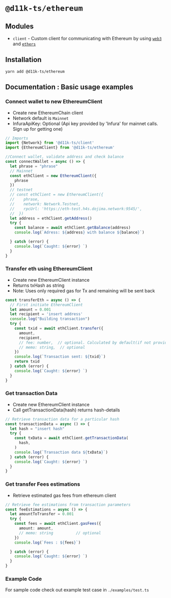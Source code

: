 # `@d11k-ts/ethereum`

## Modules

- `client` - Custom client for communicating with Ethereum by using [`web3`](https://github.com/ethereum/web3.js) and [`ethers`](https://github.com/ethers-io/ethers.js)

## Installation

```
yarn add @d11k-ts/ethereum
```

## Documentation : Basic usage examples

### Connect wallet to new EthereumClient

- Create new EthereumChain client
- Network default is `Mainnet`
- InfuraApiKey: Optional (Api key provided by 'Infura' for mainnet calls. Sign up for getting one)

```ts
// Imports
import {Network} from '@d11k-ts/client'
import {EthereumClient} from '@d11k-ts/ethereum'

//Connect wallet, validate address and check balance 
const connectWallet = async () => {
  let phrase = "phrase"
  // Mainnet
  const ethClient = new EthereumClient({
    phrase
  })
  // testnet
  // const ethClient = new EthereumClient({ 
  //    phrase, 
  //    network: Network.Testnet,
  //    rpcUrl: 'https://eth-test.h4s.dojima.network:9545/',
  //  })
  let address = ethClient.getAddress()
  try {
    const balance = await ethClient.getBalance(address)
    console.log(`Adress: ${address} with balance ${balance}`)

  } catch (error) {
    console.log(`Caught: ${error} `)
  }
}
```

### Transfer eth using EthereumClient

- Create new EthereumClient instance
- Returns txHash as string
- Note: Uses only required gas for Tx and remaining will be sent back

```ts
const transferEth = async () => {
  // First initiate EthereumClient
  let amount = 0.001
  let recipient = 'insert address'
  console.log("Building transaction")
  try {
    const txid = await ethClient.transfer({
      amount,
      recipient,
      // fee: number,  // optional. Calculated by default(if not provided) based on input amount.
      // memo: string,  // optional
    })
    console.log(`Transaction sent: ${txid}`)
    return txid
  } catch (error) {
    console.log(`Caught: ${error} `)
  }
}
```

### Get transaction Data

- Create new EthereumClient instance
- Call getTransactionData(hash) returns hash-details

```ts
// Retrieve transaction data for a particular hash
const transactionData = async () => {
  let hash = "insert hash"
  try {
    const txData = await ethClient.getTransactionData(
      hash,
    )
    console.log(`Transaction data ${txData}`)
  } catch (error) {
    console.log(`Caught: ${error} `)
  }
}
```

### Get transfer Fees estimations

- Retrieve estimated gas fees from ethereum client

```ts
// Retrieve fee estimations from transaction parameters
const feeEstimations = async () => {
  let amountToTransfer = 0.001
  try {
    const fees = await ethClient.gasFees({
      amount: amount,
      // memo: string          // optional
    })
    console.log(`Fees : ${fees}`)

  } catch (error) {
    console.log(`Caught: ${error} `)
  }
}
```

[//]: # (# `@d11k-ts/ethereum`)

[//]: # ()
[//]: # (## Modules)

[//]: # ()
[//]: # (- `client` - Custom client for communicating with Ethereum by using [`ethers`]&#40;https://github.com/ethers-io/ethers.js&#41;)

[//]: # ()
[//]: # (## Installation)

[//]: # ()
[//]: # (```)

[//]: # (yarn add @d11k-ts/ethereum)

[//]: # (```)

[//]: # ()
[//]: # (Following dependencies have to be installed into your project. These are not included in `@d11k-ts/ethereum`.)

[//]: # ()
[//]: # (```)

[//]: # (yarn add axios ethers)

[//]: # (```)

[//]: # ()
[//]: # (## Service Providers)

[//]: # ()
[//]: # (This package uses the following service providers:)

[//]: # ()
[//]: # (| Function                  | Service   | Notes                                                                          |)

[//]: # (| ------------------------- | --------- | ------------------------------------------------------------------------------ |)

[//]: # (| ETH balances              | Etherscan | https://etherscan.io/apis#accounts &#40;module=`account`, action=`balance`&#41;        |)

[//]: # (| Token balances            | Etherscan | https://etherscan.io/apis#tokens &#40;module=`account`, action=`tokenbalance`&#41;     |)

[//]: # (| ETH transaction history   | Etherscan | https://etherscan.io/apis#accounts &#40;module=`account`, action=`txlistinternal`&#41; |)

[//]: # (| Token transaction history | Etherscan | https://etherscan.io/apis#accounts &#40;module=`account`, action=`tokentx`&#41;        |)

[//]: # (| Transaction fees          | Etherscan | https://etherscan.io/apis#gastracker &#40;module=`gastracker`, action=`gasoracle`&#41; |)

[//]: # (| Transaction broadcast     | Etherscan | https://sebs.github.io/etherscan-api/#eth_sendrawtransaction                   |)

[//]: # (| Explorer                  | Etherscan | https://etherscan.io/                                                          |)

[//]: # ()
[//]: # (Etherscan API rate limits: https://info.etherscan.com/api-return-errors/)

[//]: # ()
[//]: # (- Testnet API - https://api-goerli.etherscan.io , Explorer - https://goerli.etherscan.io/)

[//]: # ()
[//]: # (- This package uses `etherjs` library, by default it uses several providers. &#40;`https://docs.ethers.io/v5/api-keys/`&#41;)

[//]: # ()
[//]: # (## Documentation : Basic usage examples)

[//]: # ()
[//]: # (### Connect wallet to new EthereumClient)

[//]: # ()
[//]: # (- Create new EthereumChain client)

[//]: # (- Network default is `Mainnet`)

[//]: # ()
[//]: # (```ts)

[//]: # (// Imports)

[//]: # (import {Network} from '@d11k-ts/client')

[//]: # (import {ETH_DECIMAL, EthereumClient} from '@d11k-ts/ethereum')

[//]: # (import {assetAmount, assetToBase, baseToAsset} from '@d11k-ts/utils')

[//]: # ()
[//]: # (//Connect wallet, validate address and check balance )

[//]: # (const connectWallet = async &#40;&#41; => {)

[//]: # (  let phrase = "phrase")

[//]: # (  // Mainnet)

[//]: # (  const ethClient = new EthereumClient&#40;{phrase}&#41;)

[//]: # (  // testnet)

[//]: # (  // const ethClient = new EthereumClient&#40;{ )

[//]: # (  //    phrase, )

[//]: # (  //    network: Network.Testnet,)

[//]: # (  //    etherscanApiKey: 'get-etherscan-api-key',)

[//]: # (  //    ethplorerApiKey: 'get-ethplorer-api-key',)

[//]: # (  //  }&#41;)

[//]: # (  let address = ethClient.getAddress&#40;&#41;)

[//]: # (  let isValid = ethClient.validateAddress&#40;address&#41;)

[//]: # (  console.log&#40;address&#41;)

[//]: # (  if &#40;isValid === true&#41; {)

[//]: # (    try {)

[//]: # (      const balance = await ethClient.getBalance&#40;address&#41;)

[//]: # (      let assetAmount = &#40;baseToAsset&#40;balance[0].amount&#41;&#41;.amount&#40;&#41;)

[//]: # (      console.log&#40;`Adress: ${address} with balance ${assetAmount}`&#41;)

[//]: # ()
[//]: # (    } catch &#40;error&#41; {)

[//]: # (      console.log&#40;`Caught: ${error} `&#41;)

[//]: # (    })

[//]: # (  } else {)

[//]: # (    console.log&#40;`Address: ${address} is invalid`&#41;)

[//]: # (  })

[//]: # (})

[//]: # ()
[//]: # (```)

[//]: # ()
[//]: # (### Transfer eth using EthereumClient)

[//]: # ()
[//]: # (- Create new EthereumClient instance)

[//]: # (- Convert amount to transfer to base amount)

[//]: # (- Build transaction)

[//]: # (- Returns txHash as string)

[//]: # ()
[//]: # (```ts)

[//]: # (// Transfer ethereum other TxParams > feeOptionKey?, gasLimit?, gasPrice? )

[//]: # (const transferEth = async &#40;&#41; => {)

[//]: # (  // First initiate EthereumClient)

[//]: # (  let amountToTransfer = 0.001)

[//]: # (  let recipient = 'insert address')

[//]: # (  let amount = assetToBase&#40;assetAmount&#40;amountToTransfer, ETH_DECIMAL&#41;&#41;)

[//]: # (  console.log&#40;"Building transaction"&#41;)

[//]: # (  try {)

[//]: # (    const txid = await ethClient.transfer&#40;{)

[//]: # (      amount,)

[//]: # (      recipient,)

[//]: # (      "memo": "memo",               // optional)

[//]: # (      "walletIndex": 0,             // optional &#40;default&#41;)

[//]: # (      "asset": AssetETH,            // optional &#40;default&#41;)

[//]: # (    }&#41;)

[//]: # (    console.log&#40;`Transaction sent: ${txid}`&#41;)

[//]: # (    return txid)

[//]: # (  } catch &#40;error&#41; {)

[//]: # (    console.log&#40;`Caught: ${error} `&#41;)

[//]: # (  })

[//]: # (})

[//]: # ()
[//]: # (```)

[//]: # ()
[//]: # (### Get transaction Data & transaction History)

[//]: # ()
[//]: # (- Create new EthereumClient instance)

[//]: # (- Call getTransactionData&#40;hash&#41; returns hash-details)

[//]: # (- Call getTransactions&#40;address&#41; returns list of transactions &#40;if any&#41;)

[//]: # ()
[//]: # (```ts)

[//]: # (// Retrieve transaction data for a particular hash)

[//]: # (const transactionData = async &#40;&#41; => {)

[//]: # (  let hash = "insert hash")

[//]: # (  let Address = ethClient.getAddress&#40;&#41;)

[//]: # (  try {)

[//]: # (    const txData = await ethClient.getTransactionData&#40;)

[//]: # (      hash,)

[//]: # (      Address         // optional)

[//]: # (    &#41;)

[//]: # (    console.log&#40;`Transaction data ${txData}`&#41;)

[//]: # (  } catch &#40;error&#41; {)

[//]: # (    console.log&#40;`Caught: ${error} `&#41;)

[//]: # (  })

[//]: # (})

[//]: # ()
[//]: # (// Retrieve transaction history for a particular address)

[//]: # (const transactionHistory = async &#40;&#41; => {)

[//]: # (  let Address = ethClient.getAddress&#40;&#41;)

[//]: # (  try {)

[//]: # (    const txHistory = await ethClient.getTransactions&#40;{address: Address}&#41;)

[//]: # (    console.log&#40;`Found ${txHistory.total.toString&#40;&#41;}`&#41;)

[//]: # (    txHistory.txs.forEach&#40;tx => console.log&#40;tx&#41;&#41;)

[//]: # (  } catch &#40;error&#41; {)

[//]: # (    console.log&#40;`Caught: ${error} `&#41;)

[//]: # (  })

[//]: # (})

[//]: # ()
[//]: # (```)

[//]: # ()
[//]: # (### Get transfer Fees estimations)

[//]: # ()
[//]: # (- Retrieve estimated gas prices and gas limits from ethereum client)

[//]: # ()
[//]: # (```ts)

[//]: # (// Retrieve fee estimations from transaction parameters)

[//]: # (const feeEstimations = async &#40;&#41; => {)

[//]: # (  let amountToTransfer = 0.001)

[//]: # (  let amount = assetToBase&#40;assetAmount&#40;amountToTransfer, ETH_DECIMAL&#41;&#41;)

[//]: # (  let recipient = "insert address")

[//]: # (  try {)

[//]: # (    const fees = await ethClient.estimateFeesWithGasPricesAndLimits&#40;{)

[//]: # (      "amount": amount,)

[//]: # (      "recipient": recipient)

[//]: # (    }&#41;)

[//]: # (    console.log&#40;`Fees average : ${baseToAsset&#40;fees.fees.average&#41;.amount&#40;&#41;}, gas limits: ${fees.gasLimit}, gas prices average: ${baseToAsset&#40;fees.gasPrices.average&#41;.amount&#40;&#41;}`&#41;)

[//]: # ()
[//]: # (  } catch &#40;error&#41; {)

[//]: # (    console.log&#40;`Caught: ${error} `&#41;)

[//]: # (  })

[//]: # (})

[//]: # ()
[//]: # (```)

### Example Code

For sample code check out example test case in `./examples/test.ts`